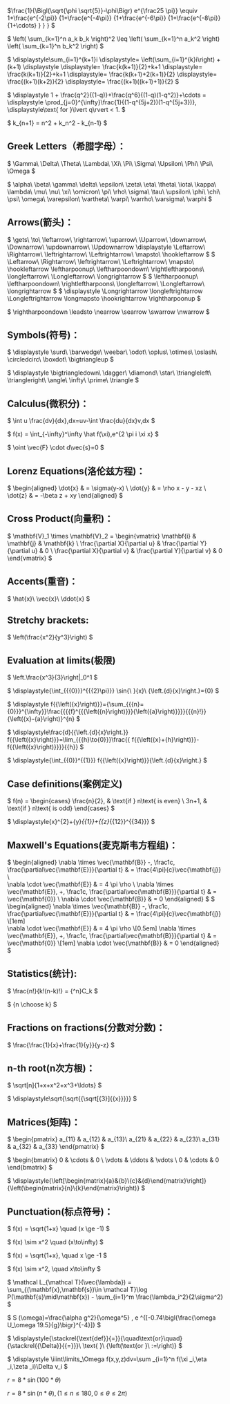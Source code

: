 $\frac{1}{\Bigl(\sqrt{\phi \sqrt{5}}-\phi\Bigr) e^{\frac25 \pi}} \equiv 1+\frac{e^{-2\pi}} {1+\frac{e^{-4\pi}} {1+\frac{e^{-6\pi}} {1+\frac{e^{-8\pi}} {1+\cdots} } } } $

$
\left( \sum_{k=1}^n a_k b_k \right)^2 \leq \left( \sum_{k=1}^n a_k^2 \right) \left( \sum_{k=1}^n b_k^2 \right)
$

$
\displaystyle\sum_{i=1}^{k+1}i \displaystyle= \left(\sum_{i=1}^{k}i\right) +(k+1)
\displaystyle \displaystyle= \frac{k(k+1)}{2}+k+1 
\displaystyle= \frac{k(k+1)}{2}+k+1
\displaystyle= \frac{k(k+1)+2(k+1)}{2}
\displaystyle= \frac{(k+1)(k+2)}{2}
\displaystyle= \frac{(k+1)((k+1)+1)}{2}
$

$
\displaystyle 1 +  \frac{q^2}{(1-q)}+\frac{q^6}{(1-q)(1-q^2)}+\cdots
= \displaystyle \prod_{j=0}^{\infty}\frac{1}{(1-q^{5j+2})(1-q^{5j+3})},
\displaystyle\text{ for }\lvert q\rvert < 1.
$

$
k_{n+1} = n^2 + k_n^2 - k_{n-1}
$

## Greek Letters（希腊字母）：

$
\Gamma\ \Delta\ \Theta\ \Lambda\ \Xi\ \Pi\ \Sigma\ \Upsilon\ \Phi\ \Psi\ \Omega
$

$
\alpha\ \beta\ \gamma\ \delta\ \epsilon\ \zeta\ \eta\ \theta\ \iota\ \kappa\ \lambda\ \mu\ \nu\ \xi\ \omicron\ \pi\ \rho\ \sigma\ \tau\ \upsilon\ \phi\ \chi\ \psi\ \omega\ \varepsilon\ \vartheta\ \varpi\ \varrho\ \varsigma\ \varphi
$
## Arrows(箭头)：
$
\gets\ \to\ \leftarrow\ \rightarrow\ \uparrow\ \Uparrow\ \downarrow\ \Downarrow\ \updownarrow\ \Updownarrow
\displaystyle \Leftarrow\ \Rightarrow\ \leftrightarrow\ \Leftrightarrow\ \mapsto\ \hookleftarrow
$
$
\Leftarrow\ \Rightarrow\ \leftrightarrow\ \Leftrightarrow\ 
\mapsto\ \hookleftarrow
\leftharpoonup\ \leftharpoondown\ \rightleftharpoons\ \longleftarrow\ \Longleftarrow\ \longrightarrow
$
$
\leftharpoonup\ \leftharpoondown\ \rightleftharpoons\ \longleftarrow\ \Longleftarrow\ \longrightarrow 
$
$
\displaystyle \Longrightarrow \longleftrightarrow \Longleftrightarrow \longmapsto \hookrightarrow \rightharpoonup
$

$
\rightharpoondown \leadsto \nearrow \searrow \swarrow \nwarrow
$

## Symbols(符号)：
$
\displaystyle \surd\ \barwedge\ \veebar\ \odot\ \oplus\ \otimes\ \oslash\ \circledcirc\ \boxdot\ \bigtriangleup
$

$
\displaystyle \bigtriangledown\ \dagger\ \diamond\ \star\ \triangleleft\ \triangleright\ \angle\ \infty\ \prime\ \triangle
$

## Calculus(微积分)：
$
\int u \frac{dv}{dx}\,dx=uv-\int \frac{du}{dx}v\,dx
$

$
f(x) = \int_{-\infty}^\infty \hat f(\xi)\,e^{2 \pi i \xi x}
$

$
\oint \vec{F} \cdot d\vec{s}=0
$

## Lorenz Equations(洛伦兹方程)：
$
\begin{aligned}
\dot{x} & = \sigma(y-x) \\
\dot{y} & = \rho x - y - xz \\
\dot{z} & = -\beta z + xy
\end{aligned}
$

## Cross Product(向量积)：
$
\mathbf{V}_1 \times \mathbf{V}_2 =  \begin{vmatrix}
\mathbf{i} & \mathbf{j} & \mathbf{k} \\
\frac{\partial X}{\partial u} &  \frac{\partial Y}{\partial u} & 0 \\
\frac{\partial X}{\partial v} &  \frac{\partial Y}{\partial v} & 0
\end{vmatrix}
$

## Accents(重音)：
$
\hat{x}\ \vec{x}\ \ddot{x}
$

## Stretchy brackets:
$
\left(\frac{x^2}{y^3}\right)
$

## Evaluation at limits(极限)
$
\left.\frac{x^3}{3}\right|_0^1
$

$
\displaystyle{\int_{{{0}}}^{{{2}\pi}}} \sin{\ }{x}\ {\left.{d}{x}\right.}={0}
$

$
\displaystyle f{{\left({x}\right)}}={\sum_{{{n}={0}}}^{\infty}}\frac{{{{f}^{{{\left({n}\right)}}}{\left({a}\right)}}}}{{{n}!}}{\left({x}-{a}\right)}^{n}
$

$
\displaystyle\frac{d}{{\left.{d}{x}\right.}} f{{\left({x}\right)}}=\lim_{{{h}\to{0}}}\frac{{ f{{\left({x}+{h}\right)}}- f{{\left({x}\right)}}}}{{h}}
$

$
\displaystyle{\int_{{0}}^{{1}}} f{{\left({x}\right)}}{\left.{d}{x}\right.}
$

## Case definitions(案例定义)
$
f(n) = \begin{cases} \frac{n}{2}, & \text{if } n\text{ is even} \\ 3n+1, & \text{if } n\text{ is odd} \end{cases}
$

$
\displaystyle{x}^{2}+{y}_{{1}}+{{z}_{{12}}^{{34}}}
$
## Maxwell's Equations(麦克斯韦方程组)：

$
\begin{aligned}
\nabla \times \vec{\mathbf{B}} -\, \frac1c\, \frac{\partial\vec{\mathbf{E}}}{\partial t} & = \frac{4\pi}{c}\vec{\mathbf{j}} \\   
\nabla \cdot \vec{\mathbf{E}} & = 4 \pi \rho \\
\nabla \times \vec{\mathbf{E}}\, +\, \frac1c\, \frac{\partial\vec{\mathbf{B}}}{\partial t} & = \vec{\mathbf{0}} \\
\nabla \cdot \vec{\mathbf{B}} & = 0 \end{aligned}
$
$
\begin{aligned}
\nabla \times \vec{\mathbf{B}} -\, \frac1c\, \frac{\partial\vec{\mathbf{E}}}{\partial t} & = \frac{4\pi}{c}\vec{\mathbf{j}} \\[1em]   
\nabla \cdot \vec{\mathbf{E}} & = 4 \pi \rho \\[0.5em]
\nabla \times \vec{\mathbf{E}}\, +\, \frac1c\, \frac{\partial\vec{\mathbf{B}}}{\partial t} & = \vec{\mathbf{0}} \\[1em]
\nabla \cdot \vec{\mathbf{B}} & = 0 \end{aligned}
$

## Statistics(统计):

$
\frac{n!}{k!(n-k)!} = {^n}C_k
$

$
{n \choose k}
$

## Fractions on fractions(分数对分数)：

$
\frac{\frac{1}{x}+\frac{1}{y}}{y-z}
$

## n-th root(n次方根)：
$
\sqrt[n]{1+x+x^2+x^3+\ldots}
$ 

$
\displaystyle\sqrt{\sqrt{{\sqrt[{3}]{{x}}}}}
$

## Matrices(矩阵)：
$
\begin{pmatrix}
a_{11} & a_{12} & a_{13}\\ 
a_{21} & a_{22} & a_{23}\\ 
a_{31} & a_{32} & a_{33}
\end{pmatrix}
$

$
\begin{bmatrix} 0 & \cdots & 0 \\ \vdots & \ddots & \vdots \\ 0 & \cdots & 0 \end{bmatrix}
$

$
\displaystyle{\left[\begin{matrix}{a}&{b}\\{c}&{d}\end{matrix}\right]}{\left(\begin{matrix}{n}\\{k}\end{matrix}\right)}
$

## Punctuation(标点符号)：
$
f(x) = \sqrt{1+x} \quad (x \ge  -1)
$

$
f(x) \sim x^2 \quad (x\to\infty)
$

$
f(x) = \sqrt{1+x}, \quad x \ge -1
$

$
f(x) \sim x^2, \quad x\to\infty
$

$
\mathcal L_{\mathcal T}(\vec{\lambda}) = \sum_{(\mathbf{x},\mathbf{s})\in \mathcal T}\log P(\mathbf{s}\mid\mathbf{x}) - \sum_{i=1}^m \frac{\lambda_i^2}{2\sigma^2}
$

$
S (\omega)=\frac{\alpha g^2}{\omega^5} \,
e ^{[-0.74\bigl\{\frac{\omega U_\omega 19.5}{g}\bigr\}^{-4}]}
$

$
\displaystyle{\stackrel{\text{def}}{=}}{\quad\text{or}\quad}{\stackrel{{\Delta}}{{=}}}\ \text{ }\ {\left(\text{or }\ \:=\right)}
$


$
\displaystyle \iiint\limits_\Omega f(x,y,z)dv=\sum _{i=1}^n f(\xi _i,\eta _i,\zeta _i)\Delta v_i
$

$r=8*\sin(100*\theta )$

$r=8*\sin(n*\theta ), (1\leqslant n\leqslant 180,0\leqslant \theta \leqslant 2\pi)$